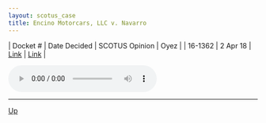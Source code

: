```yaml
---
layout: scotus_case
title: Encino Motorcars, LLC v. Navarro
---
```


| Docket # | Date Decided | SCOTUS Opinion | Oyez |
| 16-1362 | 2 Apr 18 | [Link](https://www.supremecourt.gov/opinions/preliminaryprint/584US1PP_final.pdf#page=121) | [Link](https://www.oyez.org/cases/2017/16-1362) |

<audio controls>
   <source src='./resources/16-1362.mp3' type='audio/mpeg'>
</audio>

<object data='./resources/16-1362.pdf' type='application/pdf'></object>

---

[Up](./README.md)